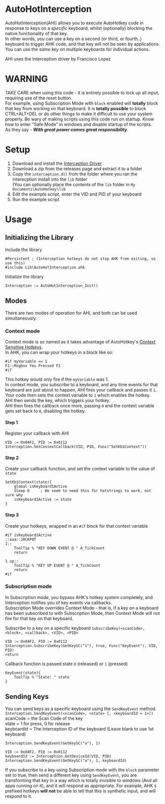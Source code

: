 # AutoHotInterception

AutoHotInterception(AHI) allows you to execute AutoHotkey code in response to keys on a *specific* keyboard, whilst (optionally) blocking the native functionality of that key.  
In other words, you can use a key on a second (or third, or fourth..) keyboard to trigger AHK code, and that key will not be seen by applications. You can use the *same key* on multiple keyboards for individual actions.  

AHI uses the Interception driver by Francisco Lopez  

# WARNING
TAKE CARE when using this code - it is entirely possible to lock up all input, requiring use of the reset button.  
For example, using Subscription Mode with `block` enabled will **totally** block that key from working on that keyboard.  It is **totally possible** to block CTRL+ALT+DEL or do other things to make it difficult to use your system properly. Be wary of making scripts using this code run on startup. Know how to enter "Safe Mode" in windows and disable startup of the scripts.  
As they say - ***With great power comes great responsibility***.  

# Setup
1. Download and install the [Interception Driver](http://www.oblita.com/interception)  
2. Download a zip from the releases page and extract it to a folder
3. Copy the `interception.dll` from the folder where you ran the interecption install into the `lib` folder  
(You can optionally place the contents of the `lib` folder in `My Documents\AutoHotkey\lib`
4. Edit the example script, enter the VID and PID of your keyboard
5. Run the example script

# Usage
## Initializing the Library
Include the library
```
#Persistent ; (Interception hotkeys do not stop AHK from exiting, so use this)
#include Lib\AutoHotInterception.ahk
```

Initialize the library
```
Interception := AutoHotInterception_Init()
``` 

## Modes
There are two modes of operation for AHI, and both can be used simultaneously.  

### Context mode
Context mode is so named as it takes advantage of AutoHotkey's [Context Sensitive Hotkeys](https://autohotkey.com/docs/Hotkeys.htm#Context).  
In AHK, you can wrap your hotkeys in a block like so:
```
#if myVariable == 1
F1::Msgbox You Pressed F1
#if
```
This hotkey would only fire if the `myVariable` was 1.  
In context mode, you subscribe to a keyboard, and any time events for that keyboard are just about to happen, AHI fires your callback and passes it `1`. Your code then sets the context variable to `1` which enables the hotkey.  
AHI then sends the key, which triggers your hotkey.  
AHI then fires the callback once more, passing `0` and the context variable gets set back to `0`, disabling the hotkey.  

#### Step 1
Register your callback with AHI  
```
VID := 0x04F2, PID := 0x0112
Interception.SetContextCallback(VID, PID, Func("SetKb1Context"))
```

#### Step 2
Create your callback function, and set the context variable to the value of `state`
```
SetKb1Context(state){
	global isKeyboard1Active
	Sleep 0		; We seem to need this for hotstrings to work, not sure why
	isKeyboard1Active := state
}
```

#### Step 3
Create your hotkeys, wrapped in an `#if` block for that context variable
```
#if isKeyboard1Active
::aaa::JACKPOT
1:: 
	ToolTip % "KEY DOWN EVENT @ " A_TickCount
	return
	
1 up::
	ToolTip % "KEY UP EVENT @ " A_TickCount
	return
#if
```

### Subscription mode
In Subscription mode, you bypass AHK's hotkey system completely, and Interception notifies you of key events via callbacks.  
Subscription Mode overrides Context Mode - that is, if a key on a keyboard has been subscribed to with Subscription Mode, then Context Mode will not fire for that key on that keyboard.  

Subscribe to a key on a specific keyboard
`SubscribeKey(<scanCode>, <block>, <callback>, <VID>, <PID>`
```
VID := 0x04F2, PID := 0x0112
Interception.SubscribeKey(GetKeySC("1"), true, Func("KeyEvent"), VID, PID)
return
```

Callback function is passed state `0` (released) or `1` (pressed)
```
KeyEvent(state){
	ToolTip % "State: " state
}
```

## Sending Keys
You can send keys as a specific keyboard using the `SendKeyEvent` method.  
`Interception.SendKeyEvent(<scanCode>, <state> [, <keyboardId = 1>])`  
scanCode = the Scan Code of the key  
state = 1 for press, 0 for release  
keyboardId = The Interception ID of the keyboard (Leave blank to use 1st keyboard)  

```
Interception.SendKeyEvent(GetKeySC("a"), 1)
```

```
VID := 0x04F2, PID := 0x0112
keyboardId := Interception.GetDeviceId(VID, PID)
Interception.SendKeyEvent(GetKeySC("a"), 1, keyboardId)
```
If you subscribe to a key using Subscription mode with the `block` parameter set to true, then send a different key using `SendKeyEvent`, you are transforming that key in a way which is totally invisible to windows (And all apps running on it), and it will respond as appropriate. For example, AHK `$` prefixed hotkeys **will not** be able to tell that this is synthetic input, and will respond to it.
